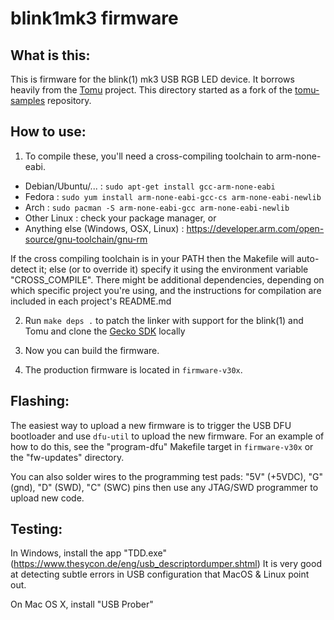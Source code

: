 # blink1mk3 firmware

## What is this:

This is firmware for the blink(1) mk3 USB RGB LED device.
It borrows heavily from the [Tomu](http://tomu.im) project.
This directory started as a fork of the
[tomu-samples](https://github.com/im-tomu/tomu-samples) repository.

## How to use:

1. To compile these, you'll need a cross-compiling toolchain to arm-none-eabi.

  - Debian/Ubuntu/... : `sudo apt-get install gcc-arm-none-eabi`
  - Fedora : `sudo yum install arm-none-eabi-gcc-cs arm-none-eabi-newlib`
  - Arch : `sudo pacman -S arm-none-eabi-gcc arm-none-eabi-newlib`
  - Other Linux : check your package manager, or
  - Anything else (Windows, OSX, Linux) : [https://developer.arm.com/open-source/gnu-toolchain/gnu-rm ](https://developer.arm.com/open-source/gnu-toolchain/gnu-rm )

  If the cross compiling toolchain is in your PATH then the Makefile will
  auto-detect it; else (or to override it) specify it using the environment
  variable "CROSS_COMPILE".
  There might be additional dependencies, depending on which specific project
  you're using, and the instructions for compilation are included in each
  project's README.md

2. Run `make deps .` to patch the linker with support for the blink(1) and Tomu
    and clone the [Gecko SDK](https://github.com/SiliconLabs/Gecko_SDK) locally

3. Now you can build the firmware.

4. The production firmware is located in `firmware-v30x`.


## Flashing:

The easiest way to upload a new firmware is to trigger the USB DFU bootloader
and use `dfu-util` to upload the new firmware.  For an example of how to do this,
see the "program-dfu" Makefile target in `firmware-v30x` or the "fw-updates" directory.

You can also solder wires to the programming test pads:
"5V" (+5VDC), "G" (gnd), "D" (SWD), "C" (SWC) pins
then use any JTAG/SWD programmer to upload new code.


## Testing:

In Windows, install the app "TDD.exe"
(https://www.thesycon.de/eng/usb_descriptordumper.shtml)
It is very good at detecting subtle errors in USB configuration that MacOS & Linux
point out.

On Mac OS X, install "USB Prober"
